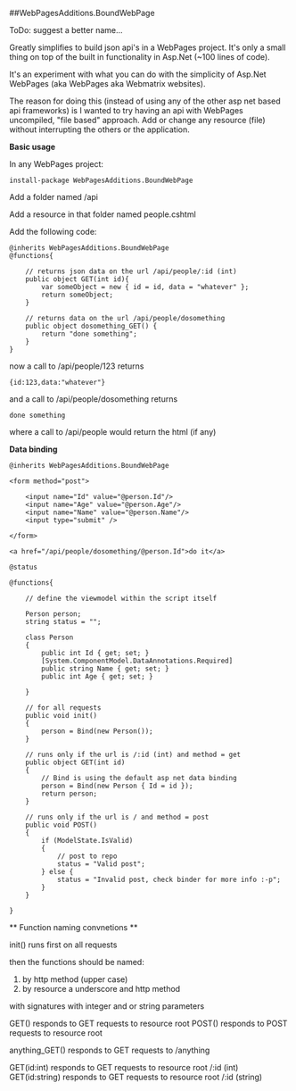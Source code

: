 ##WebPagesAdditions.BoundWebPage

ToDo: suggest a better name...

Greatly simplifies to build json api's in a WebPages project. It's only a small thing on top of the built in functionality in Asp.Net (~100 lines of code). 

It's an experiment with what you can do with the simplicity of Asp.Net WebPages (aka WebPages aka Webmatrix websites).

The reason for doing this (instead of using any of the other asp net based api frameworks) is I wanted to try having an api with WebPages uncompiled, "file based" approach. Add or change any resource (file) without interrupting the others or the application.

**Basic usage**

In any WebPages project:

	install-package WebPagesAdditions.BoundWebPage

Add a folder named /api

Add a resource in that folder named people.cshtml

Add the following code:

	@inherits WebPagesAdditions.BoundWebPage
	@functions{

		// returns json data on the url /api/people/:id (int)
		public object GET(int id){
			var someObject = new { id = id, data = "whatever" };
			return someObject;           
		}

		// returns data on the url /api/people/dosomething 
		public object dosomething_GET() {
			return "done something";           
		}
	}

now a call to /api/people/123 returns

	{id:123,data:"whatever"}

and a call to /api/people/dosomething returns

	done something

where a call to /api/people would return the html (if any)


**Data binding**

	@inherits WebPagesAdditions.BoundWebPage

	<form method="post">

		<input name="Id" value="@person.Id"/>
		<input name="Age" value="@person.Age"/>
		<input name="Name" value="@person.Name"/>
		<input type="submit" />

	</form>

	<a href="/api/people/dosomething/@person.Id">do it</a>

	@status

	@functions{

		// define the viewmodel within the script itself

		Person person;
		string status = "";

		class Person
		{
			public int Id { get; set; }        
			[System.ComponentModel.DataAnnotations.Required]
			public string Name { get; set; }        
			public int Age { get; set; }

		}
    
		// for all requests
		public void init()
		{
			person = Bind(new Person());
		}

		// runs only if the url is /:id (int) and method = get
		public object GET(int id)
		{
			// Bind is using the default asp net data binding
			person = Bind(new Person { Id = id });
			return person;
		}

		// runs only if the url is / and method = post
		public void POST()
		{
			if (ModelState.IsValid)
			{
				// post to repo        
				status = "Valid post";
			} else {
				status = "Invalid post, check binder for more info :-p";
			}
		}

	}

** Function naming convnetions **

init() runs first on all requests

then the functions should be named:

1) by http method (upper case)
2) by resource a underscore and http method

with signatures with integer and or string parameters

GET() responds to GET requests to resource root
POST() responds to POST requests to resource root

anything_GET() responds to GET requests to /anything

GET(id:int) responds to GET requests to resource root /:id (int)
GET(id:string) responds to GET requests to resource root /:id (string)

